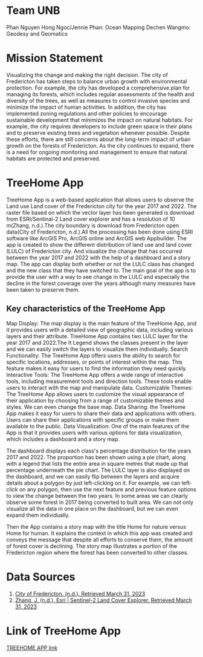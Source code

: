 # Team UNB

Phan Nguyen Hong Ngoc/Jennie Phan: Ocean Mapping
Dechen Wangmo: Geodesy and Geomatics

# Mission Statement

Visualizing the change and making the right decision. 
The city of Fredericton has taken steps to balance urban growth with environmental protection. For example, the city has developed a comprehensive plan for managing its forests, which includes regular assessments of the health and diversity of the trees, as well as measures to control invasive species and minimize the impact of human activities. In addition, the city has implemented zoning regulations and other policies to encourage sustainable development that minimizes the impact on natural habitats. For example, the city requires developers to include green space in their plans and to preserve existing trees and vegetation whenever possible.
Despite these efforts, there are still concerns about the long-term impact of urban growth on the forests of Fredericton. As the city continues to expand, there is a need for ongoing monitoring and management to ensure that natural habitats are protected and preserved.

# TreeHome App

TreeHome App is a web-based application that allows users to observe the Land use Land cover of the Fredericton city for the year 2017 and 2022. The raster file based on which the vector layer has been generated is download from ESRI/Sentinal-2 Land cover explorer and has a resolution of 10 m(Zhang, n.d.).The city boundary is download from Fredericton open data(City of Fredericton, n.d.).All the processing has been done using ESRI software like ArcGIS Pro, ArcGIS online and ArcGIS web Appbuilder.
The app is created to show the different distribution of land use and land cover (LULC) of Fredericton city. And visualize the change that has occurred between the year 2017 and 2022 with the help of a dashboard and a story map. The app can display both whether or not the LULC class has changed and the new class that they have switched to. 
The main goal of the app is to provide the user with a way to see change in the LULC and especially the decline in the forest coverage over the years although many measures have been taken to preserve them.

## Key characteristics of the TreeHome App 

Map Display: The map display is the main feature of the TreeHome App, and it provides users with a detailed view of geographic data, including various layers and their attribute. TreeHome App contains two LULC layer for the year 2017 and 2022.The It Legend shows the classes present in the layer and we can easily switch the layers to visualize them individually. 
Search Functionality: The TreeHome App offers users the ability to search for specific locations, addresses, or points of interest within the map. This feature makes it easy for users to find the information they need quickly. 
Interactive Tools: The TreeHome App offers a wide range of interactive tools, including measurement tools and direction tools. These tools enable users to interact with the map and manipulate data. 
Customizable Themes: The TreeHome App allows users to customize the visual appearance of their application by choosing from a range of customizable themes and styles. We can even change the base map. 
Data Sharing: the TreeHome App makes it easy for users to share their data and applications with others. Users can share their applications with specific groups or make them available to the public. 
Data Visualization: One of the main features of the App is that it provides users with various options for data visualization, which includes a dashboard and a story map.

The dashboard displays each class's percentage distribution for the years 2017 and 2022. The proportion has been shown using a pie chart, along with a legend that lists the entire area in square metres that made up that percentage underneath the pie chart. The LULC layer is also displayed on the dashboard, and we can easily flip between the layers and acquire details about a polygon by just left-clicking on it. For example, we can left-click on any polygon, then use the next feature and previous feature options to view the change between the two years. In some areas we can clearly observe some forest in 2017 being converted to built area. We can not only visualize all the data in one place on the dashboard, but we can even expand them individually.

Then the App contains a story map with the title Home for nature versus Home for human. It explains the context in which this app was created and conveys the message that despite all efforts to conserve them, the amount of forest cover is declining. The story map illustrates a portion of the Fredericton region where the forest has been converted to other classes.

# Data Sources

1. [City of Fredericton. (n.d.). Retrieved March 31, 2023](https://data-fredericton.opendata.arcgis.com/)
2. [Zhang, J. (n.d.). Esri | Sentinel-2 Land Cover Explorer. Retrieved March 31, 2023](https://livingatlas.arcgis.com/landcoverexplorer)

# Link of TreeHome App
[TREEHOME APP link](https://unbgis.maps.arcgis.com/apps/webappviewer/index.html?id=97464f2b462642abbf892f171bbb7fdf)
